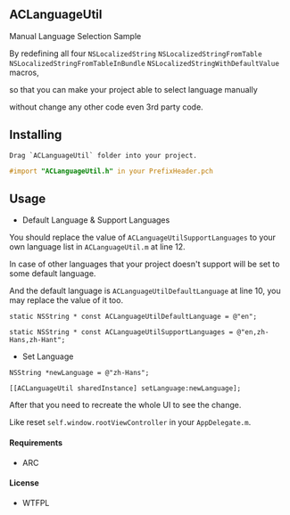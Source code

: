 ## ACLanguageUtil

Manual Language Selection Sample
 
By redefining all four `NSLocalizedString` `NSLocalizedStringFromTable` `NSLocalizedStringFromTableInBundle` `NSLocalizedStringWithDefaultValue` macros,
 
so that you can make your project able to select language manually 
 
without change any other code even 3rd party code. 
 

## Installing

```
Drag `ACLanguageUtil` folder into your project. 
```

```objective-c
#import "ACLanguageUtil.h" in your PrefixHeader.pch  
```


## Usage

* Default Language & Support Languages
 
You should replace the value of `ACLanguageUtilSupportLanguages` to your own language list in `ACLanguageUtil.m` at line 12. 
 
In case of other languages that your project doesn't support will be set to some default language.
 
And the default language is `ACLanguageUtilDefaultLanguage` at line 10, you may replace the value of it too.
 
```objc
static NSString * const ACLanguageUtilDefaultLanguage = @"en";

static NSString * const ACLanguageUtilSupportLanguages = @"en,zh-Hans,zh-Hant";
```

* Set Language

```objc
NSString *newLanguage = @"zh-Hans";

[[ACLanguageUtil sharedInstance] setLanguage:newLanguage];
```
 
After that you need to recreate the whole UI to see the change.

Like reset `self.window.rootViewController` in your `AppDelegate.m`.
 
 

#### Requirements

* ARC



#### License

* WTFPL 


